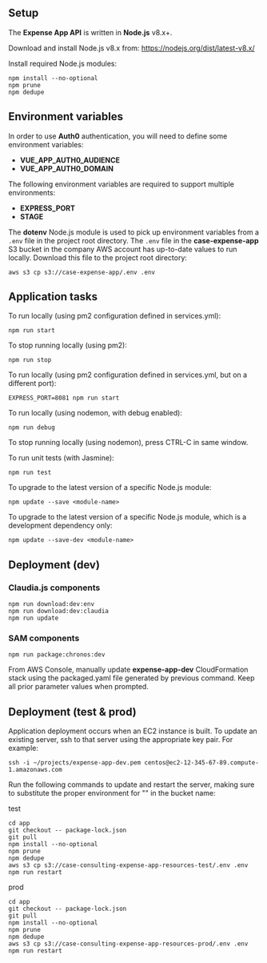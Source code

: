 ## Setup

The **Expense App API** is written in **Node.js** v8.x+.

Download and install Node.js v8.x from: https://nodejs.org/dist/latest-v8.x/

Install required Node.js modules:

```
npm install --no-optional
npm prune
npm dedupe
```

## Environment variables

In order to use **Auth0** authentication, you will need to define some environment variables:

* **VUE_APP_AUTH0_AUDIENCE**
* **VUE_APP_AUTH0_DOMAIN**

The following environment variables are required to support multiple environments:

* **EXPRESS_PORT**
* **STAGE**

The **dotenv** Node.js module is used to pick up environment variables from a `.env` file in the project root directory.
The `.env` file in the **case-expense-app** S3 bucket in the company AWS account has up-to-date values to run locally.
Download this file to the project root directory:

```
aws s3 cp s3://case-expense-app/.env .env
```

## Application tasks

To run locally (using pm2 configuration defined in services.yml):

```
npm run start
```

To stop running locally (using pm2):

```
npm run stop
```

To run locally (using pm2 configuration defined in services.yml, but on a different port):

```
EXPRESS_PORT=8081 npm run start
```

To run locally (using nodemon, with debug enabled):

```
npm run debug
```

To stop running locally (using nodemon), press CTRL-C in same window.

To run unit tests (with Jasmine):

```
npm run test
```

To upgrade to the latest version of a specific Node.js module:

```
npm update --save <module-name>
```

To upgrade to the latest version of a specific Node.js module, which is a development dependency only:

```
npm update --save-dev <module-name>
```

## Deployment (dev)

### Claudia.js components

```
npm run download:dev:env
npm run download:dev:claudia
npm run update
```

### SAM components

```
npm run package:chronos:dev
```

From AWS Console, manually update **expense-app-dev** CloudFormation stack using the packaged.yaml file generated by previous command.
Keep all prior parameter values when prompted.

## Deployment (test & prod)

Application deployment occurs when an EC2 instance is built.  To update an existing server, ssh to that server using the appropriate key pair.  For example:

```
ssh -i ~/projects/expense-app-dev.pem centos@ec2-12-345-67-89.compute-1.amazonaws.com
```

Run the following commands to update and restart the server, making sure to substitute the proper environment for "<env>" in the bucket name:

test
```
cd app
git checkout -- package-lock.json
git pull
npm install --no-optional
npm prune
npm dedupe
aws s3 cp s3://case-consulting-expense-app-resources-test/.env .env
npm run restart
```

prod
```
cd app
git checkout -- package-lock.json
git pull
npm install --no-optional
npm prune
npm dedupe
aws s3 cp s3://case-consulting-expense-app-resources-prod/.env .env
npm run restart
```
